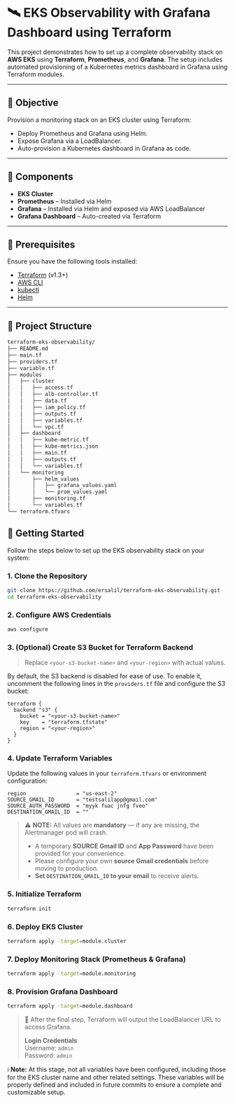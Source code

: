 # 🛰️ EKS Observability with Grafana Dashboard using Terraform

This project demonstrates how to set up a complete observability stack on **AWS EKS** using **Terraform**, **Prometheus**, and **Grafana**. The setup includes automated provisioning of a Kubernetes metrics dashboard in Grafana using Terraform modules.

---

## 📌 Objective

Provision a monitoring stack on an EKS cluster using Terraform:
- Deploy Prometheus and Grafana using Helm.
- Expose Grafana via a LoadBalancer.
- Auto-provision a Kubernetes dashboard in Grafana as code.

---

## 🧰 Components

- **EKS Cluster**
- **Prometheus** – Installed via Helm
- **Grafana** – Installed via Helm and exposed via AWS LoadBalancer
- **Grafana Dashboard** – Auto-created via Terraform

---

## 🔧 Prerequisites

Ensure you have the following tools installed:

- [Terraform](https://developer.hashicorp.com/terraform/downloads) (v1.3+)
- [AWS CLI](https://docs.aws.amazon.com/cli/latest/userguide/install-cliv2.html)
- [kubectl](https://kubernetes.io/docs/tasks/tools/)
- [Helm](https://helm.sh/docs/intro/install/)

---

## 📁 Project Structure

```bash
terraform-eks-observability/
├── README.md
├── main.tf
├── providers.tf
├── variable.tf
├── modules
│   ├── cluster
│   │   ├── access.tf
│   │   ├── alb-controller.tf
│   │   ├── data.tf
│   │   ├── iam_policy.tf
│   │   ├── outputs.tf
│   │   ├── variables.tf
│   │   └── vpc.tf
│   ├── dashboard
│   │   ├── kube-metric.tf
│   │   ├── kube-metrics.json
│   │   ├── main.tf
│   │   ├── outputs.tf
│   │   └── variables.tf
│   └── monitoring
│       ├── helm_values
│       │   ├── grafana_values.yaml
│       │   └── prom_values.yaml
│       ├── monitoring.tf
│       └── variables.tf
└── terraform.tfvars
```

## 🚀 Getting Started

Follow the steps below to set up the EKS observability stack on your system:

### 1. Clone the Repository

```bash
git clone https://github.com/ersalil/terraform-eks-observability.git
cd terraform-eks-observability
```

### 2. Configure AWS Credentials

```bash
aws configure
```

### 3. (Optional) Create S3 Bucket for Terraform Backend

> Replace `<your-s3-bucket-name>` and `<your-region>` with actual values.

By default, the S3 backend is disabled for ease of use. To enable it, uncomment the following lines in the `providers.tf` file and configure the S3 bucket:

```hcl
terraform {
  backend "s3" {
    bucket = "<your-s3-bucket-name>"
    key    = "terraform.tfstate"
    region = "<your-region>"
  }
}
```

### 4. Update Terraform Variables

Update the following values in your `terraform.tfvars` or environment configuration:

```hcl
region                = "us-east-2"
SOURCE_GMAIL_ID       = "testsalilapp@gmail.com"
SOURCE_AUTH_PASSWORD  = "myyk fuac jnfg fveo"
DESTINATION_GMAIL_ID  = ""
```

> ⚠️ **NOTE:** All values are **mandatory** — if any are missing, the Alertmanager pod will crash.
>
> - A temporary **SOURCE Gmail ID** and **App Password** have been provided for your convenience.  
> - Please configure your own **source Gmail credentials** before moving to production.
> - **Set `DESTINATION_GMAIL_ID` to your email** to receive alerts.

### 5. Initialize Terraform

```bash
terraform init
```

### 6. Deploy EKS Cluster

```bash
terraform apply -target=module.cluster
```

### 7. Deploy Monitoring Stack (Prometheus & Grafana)

```bash
terraform apply -target=module.monitoring
```

### 8. Provision Grafana Dashboard

```bash
terraform apply -target=module.dashboard
```

> 📌 After the final step, Terraform will output the LoadBalancer URL to access Grafana.
>
> **Login Credentials**  
> Username: `admin`  
> Password: `admin`

ℹ️ **Note:** At this stage, not all variables have been configured, including those for the EKS cluster name and other related settings. These variables will be properly defined and included in future commits to ensure a complete and customizable setup.



